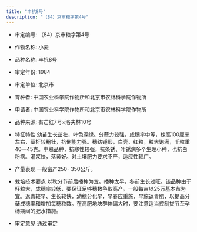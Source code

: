 ```yaml
---
title: "丰抗8号"
description: "（84）京审粮字第4号"
---
```

* 审定编号:  （84）京审粮字第4号

*  作物名称:  小麦

*  品种名称:  丰抗8号

*  审定年份:  1984

*  审定单位:  北京市

* 育种者:  中国农业科学院作物所和北京市农林科学院作物所

*  申请者:  中国农业科学院作物所和北京市农林科学院作物所

*  品种来源:  有芒红7号×洛夫林10号

*  特征特性
幼苗生长茁壮，叶色深绿。分蘖力较强，成穗率中等，株高100厘米左右，茎杆较粗壮，抗倒能力强。穗纺锤形，白壳、红粒，粒大饱满，千粒重40—45克。中熟品种，抗寒性较强，抗条锈、叶锈病多个生理小种，也抗白粉病。灌浆快，落黄好。对土壤肥力要求不严，适应性较广。

*  产量表现
一般亩产250- 350公斤。

*  栽培技术要点
以秋分节前后播种为宜。播种太早，冬前生长过旺。该品种由于籽粒大，成穗率较低，要保证足够穗数争取高产。一般每亩以25万基本苗为宜。返青较早、生长较快，幼穗分化早，早春应重施，早施返青肥，以提高分蘖成穗率和增加每穗粒数。在高肥地块群体偏大时，要注意适当控制拔节至孕穗期间的肥水措施。

*  审定意见
通过审定
